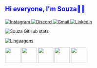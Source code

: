 ## <p style="color: blue">Hi everyone, I'm Souza🧑‍💻

  <a href="https://www.instagram.com/thurzinx85/" target="_blank">
<img alt='Instagram' src='https://img.shields.io/badge/Instagram-100000?style=for-the-badge&logo=Instagram&logoColor=white&labelColor=000000&color=black'/>
</a>
<a href="https://discord.com/users/367483436497108992" target="_blank">
<img alt='Discord' src='https://img.shields.io/badge/Discord-100000?style=for-the-badge&logo=Discord&logoColor=white&labelColor=000000&color=black'/>
</a>
<a href = "mailto:zinfegr@gmail.com">
  <img alt='Gmail' src='https://img.shields.io/badge/GMAIl-100000?style=for-the-badge&logo=Gmail&logoColor=white&labelColor=000000&color=black'/>
</a>
<a href="https://www.linkedin.com/in/arthur-rocha-b50533262/" target="_blank">
  <img alt='Linkedin' src='https://img.shields.io/badge/Linkedin-100000?style=for-the-badge&logo=Linkedin&logoColor=white&labelColor=000000&color=black'/>
</a> 
  
</p>



![Souza GitHub stats](https://github-readme-stats.vercel.app/api?username=zinfex&show_icons=true&theme=midnight-purple)

[![Linguagens](https://github-readme-stats.vercel.app/api/top-langs/?username=zinfex&layout=compact&theme=midnight-purple)](https://github.com/zinfex)

<img height="50vh" 
     src="https://cdn.jsdelivr.net/gh/devicons/devicon/icons/javascript/javascript-original.svg" />
<img height="50vh" 
     src="https://cdn.jsdelivr.net/gh/devicons/devicon/icons/python/python-original.svg" />
<img height="50vh" 
     src="https://cdn.jsdelivr.net/gh/devicons/devicon/icons/html5/html5-original.svg" />
<img height="50vh" 
     src="https://cdn.jsdelivr.net/gh/devicons/devicon/icons/css3/css3-original.svg" />
<img height="50vh" 
     src="https://cdn.jsdelivr.net/gh/devicons/devicon/icons/electron/electron-original.svg" />
          
